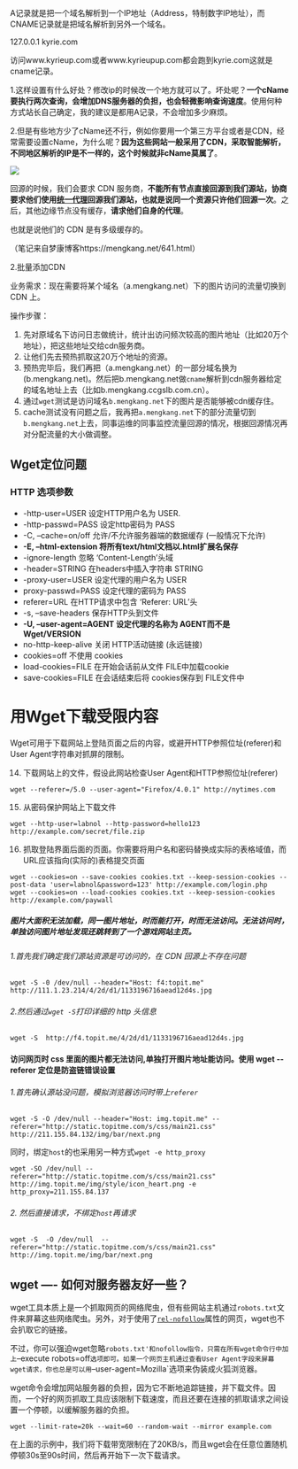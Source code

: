 A记录就是把一个域名解析到一个IP地址（Address，特制数字IP地址），而CNAME记录就是把域名解析到另外一个域名。



127.0.0.1 kyrie.com



访问www.kyrieup.com或者www.kyrieupup.com都会跑到kyrie.com这就是cname记录。

1.这样设置有什么好处？修改ip的时候改一个地方就可以了。坏处呢？**一个cName要执行两次查询，会增加DNS服务器的负担，也会轻微影响查询速度**。使用何种方式站长自己确定，我的建议是都用A记录，不会增加多少麻烦。

2.但是有些地方少了cName还不行，例如你要用一个第三方平台或者是CDN，经常需要设置cName，为什么呢？**因为这些网站一般采用了CDN，采取智能解析，不同地区解析的IP是不一样的，这个时候就非cName莫属了**。



![](https://mengkang.net/upload/image/2016/1110/1478785430303547.png)

回源的时候，我们会要求 CDN 服务商，**不能所有节点直接回源到我们源站，协商要求他们使用<u>统一代理</u>回源我们源站，也就是说同一个资源只许他们回源一次**。之后，其他边缘节点没有缓存，**请求他们自身的代理**。

也就是说他们的 CDN 是有多级缓存的。



（笔记来自梦康博客https://mengkang.net/641.html）



2.批量添加CDN

业务需求：现在需要将某个域名（a.mengkang.net）下的图片访问的流量切换到 CDN 上。

操作步骤：

1. 先对原域名下访问日志做统计，统计出访问频次较高的图片地址（比如20万个地址），把这些地址交给cdn服务商。
2. 让他们先去预热抓取这20万个地址的资源。
3. 预热完毕后，我们再把（a.mengkang.net）的一部分域名换为(b.mengkang.net)。然后把b.mengkang.net做`cname`解析到cdn服务器给定的域名地址上去（比如b.mengkang.ccgslb.com.cn）。
4. 通过`wget`测试是访问域名`b.mengkang.net`下的图片是否能够被cdn缓存住。
5. cache测试没有问题之后，我再把`a.mengkang.net`下的部分流量切到`b.mengkang.net`上去，同事运维的同事监控流量回源的情况，根据回源情况再对分配流量的大小做调整。



## Wget定位问题

### HTTP 选项参数

- -http-user=USER 设定HTTP用户名为 USER.
- -http-passwd=PASS 设定http密码为 PASS
- -C, –cache=on/off 允许/不允许服务器端的数据缓存 (一般情况下允许)
- **-E, –html-extension 将所有text/html文档以.html扩展名保存**
- -ignore-length 忽略 ‘Content-Length’头域
- -header=STRING 在headers中插入字符串 STRING
- -proxy-user=USER 设定代理的用户名为 USER
- proxy-passwd=PASS 设定代理的密码为 PASS
- referer=URL 在HTTP请求中包含 ‘Referer: URL’头
- -s, –save-headers 保存HTTP头到文件
- **-U, –user-agent=AGENT 设定代理的名称为 AGENT而不是 Wget/VERSION**
- no-http-keep-alive 关闭 HTTP活动链接 (永远链接)
- cookies=off 不使用 cookies
- load-cookies=FILE 在开始会话前从文件 FILE中加载cookie
- save-cookies=FILE 在会话结束后将 cookies保存到 FILE文件中

# 用Wget下载受限内容

Wget可用于下载网站上登陆页面之后的内容，或避开HTTP参照位址(referer)和User Agent字符串对抓屏的限制。

14) 下载网站上的文件，假设此网站检查User Agent和HTTP参照位址(referer)

```
wget --referer=/5.0 --user-agent="Firefox/4.0.1" http://nytimes.com

```

15) 从密码保护网站上下载文件

```
wget --http-user=labnol --http-password=hello123 http://example.com/secret/file.zip

```

16) 抓取登陆界面后面的页面。你需要将用户名和密码替换成实际的表格域值，而URL应该指向(实际的)表格提交页面

```
wget --cookies=on --save-cookies cookies.txt --keep-session-cookies --post-data 'user=labnol&password=123' http://example.com/login.php
wget --cookies=on --load-cookies cookies.txt --keep-session-cookies http://example.com/paywall
```

##### 图片大面积无法加载，同一图片地址，时而能打开，时而无法访问。无法访问时，单独访问图片地址发现还跳转到了一个游戏网站主页。

###### 1.首先我们确定我们源站资源是可访问的，在 CDN 回源上不存在问题

```
wget -S -0 /dev/null --header="Host: f4:topit.me" http://111.1.23.214/4/2d/d1/1133196716aead12d4s.jpg
```

###### 2.然后通过`wget -S`打印详细的 http 头信息

```
wget -S  http://f4.topit.me/4/2d/d1/1133196716aead12d4s.jpg
```



#### 访问网页时 css 里面的图片都无法访问,单独打开图片地址能访问。使用 wget --referer 定位是防盗链错误设置



###### 1.首先确认源站没问题，模拟浏览器访问时带上`referer`

```
wget -S -O /dev/null --header="Host: img.topit.me" --referer="http://static.topitme.com/s/css/main21.css" http://211.155.84.132/img/bar/next.png
```

同时，绑定`host`的也采用另一种方式`wget -e http_proxy`

```
wget -SO /dev/null --referer="http://static.topitme.com/s/css/main21.css" http://img.topit.me/img/style/icon_heart.png -e http_proxy=211.155.84.137
```

###### 2. 然后直接请求，不绑定`host`再请求

```
wget -S  -O /dev/null  --referer="http://static.topitme.com/s/css/main21.css"  http://img.topit.me/img/bar/next.png
```
## wget —- 如何对服务器友好一些？

wget工具本质上是一个抓取网页的网络爬虫，但有些网站主机通过`robots.txt`文件来屏幕这些网络爬虫。另外，对于使用了[`rel-nofollow`](http://pkuwwt.github.io/linux/2015-09-26-all-the-wget-commands-you-should-know/)属性的网页，wget也不会扒取它的链接。

不过，你可以强迫wget忽略`robots.txt'和nofollow指令，只需在所有wget命令行中加上`–execute robots=off`选项即可。如果一个网页主机通过查看User Agent字段来屏幕wget请求，你也总是可以用`–user-agent=Mozilla`选项来伪装成火狐浏览器。

wget命令会增加网站服务器的负担，因为它不断地追踪链接，并下载文件。因而，一个好的网页抓取工具应该限制下载速度，而且还要在连接的抓取请求之间设置一个停顿，以缓解服务器的负担。

```
wget --limit-rate=20k --wait=60 --random-wait --mirror example.com

```

在上面的示例中，我们将下载带宽限制在了20KB/s，而且wget会在任意位置随机停顿30s至90s时间，然后再开始下一次下载请求。